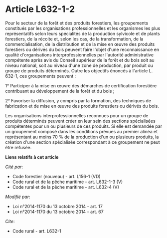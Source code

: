 # Article L632-1-2

Pour le secteur de la forêt et des produits forestiers, les groupements constitués par les organisations professionnelles et
les organismes les plus représentatifs selon leurs spécialités de la production sylvicole et de plants forestiers, de la
récolte et, selon les cas, de la transformation, de la commercialisation, de la distribution et de la mise en œuvre des
produits forestiers ou dérivés du bois peuvent faire l'objet d'une reconnaissance en qualité d'organisations
interprofessionnelles par l'autorité administrative compétente après avis du Conseil supérieur de la forêt et du bois  soit
au niveau national, soit au niveau d'une zone de production, par produit ou groupe de produits déterminés. Outre les
objectifs énoncés à l'article L. 632-1, ces groupements peuvent : 

1° Participer à la mise en œuvre des démarches de certification forestière contribuant au développement de la forêt et du
bois ; 

2° Favoriser la diffusion, y compris par la formation, des techniques de fabrication et de mise en œuvre des produits
forestiers ou dérivés du bois.

Les organisations interprofessionnelles reconnues pour un groupe de produits déterminés peuvent créer en leur sein des
sections spécialisées compétentes pour un ou plusieurs de ces produits. Si elle est demandée par un groupement composé dans
les conditions prévues au premier alinéa et représentant au moins 70 % de la production d'un ou plusieurs produits, la
création d'une section spécialisée correspondant à ce groupement ne peut être refusée.

**Liens relatifs à cet article**

_Cité par_:

  - Code forestier (nouveau) - art. L156-1 (VD)
  - Code rural et de la pêche maritime - art. L632-1-3 (V)
  - Code rural et de la pêche maritime - art. L632-4 (V)

_Modifié par_:

  - Loi n°2014-1170 du 13 octobre 2014 - art. 17
  - Loi n°2014-1170 du 13 octobre 2014 - art. 67

_Cite_:

  - Code rural - art. L632-1
